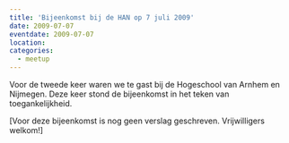 ```yaml
---
title: 'Bijeenkomst bij de HAN op 7 juli 2009'
date: 2009-07-07
eventdate: 2009-07-07
location:
categories:
  - meetup
---
```


Voor de tweede keer waren we te gast bij de Hogeschool van Arnhem en Nijmegen. Deze keer stond de bijeenkomst in het teken van toegankelijkheid.

[Voor deze bijeenkomst is nog geen verslag geschreven. Vrijwilligers welkom!]
